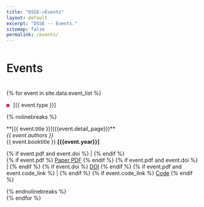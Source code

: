 ```yaml
---
title: "DSSE->Events"
layout: default 
excerpt: "DSSE -- Events."
sitemap: false 
permalink: /events/
---
```



<h1 style="font-family: 'Roboto', sans-serif; font-weight: 500; font-size: 32px;">Events</h1>

<div class="row" style="margin-bottom: 0">
<div id="filterEventByYear" class="filters">
<!-- year button will be added dynamically-->
</div>
</div>

<!-- <div class="row">
<div id="filterByEventDomain" class="filters">
{% for event_type in site.data.event_types %}
<button class="btn  filterBtn " id="{{event_type.type_id}}">{{event_type.broad_event_name}}</button>
{% endfor %}
</div>
</div>
 -->
<br>
<div id="events_space">
{% for event in site.data.event_list %}
<div class="events {{ event.year }} {{ event.type_id }}">
<div class="col-sm-2" style="padding:0px">
 
  <div class="box" style="background-color: #C32B72;"></div>
  <p style="display:inline-block;">[{{ event.type }}] </p>
 
</div>
<div class="col-sm-10">
{% nolinebreaks %}

  <p>**[{{ event.title }}]({{event.detail_page}})** <br/>
  <em>{{ event.authors }} </em><br/>
  {{ event.booktitle }} <b>[{{event.year}}]</b> <br>

  {% if event.pdf and event.doi %} | {% endif %}  
  {% if event.pdf %} <a href="{{ event.pdf }}" target="_blank">Paper PDF</a> {% endif %} {% if event.pdf and event.doi %} | {% endif %} {% if event.doi %} <a href="{{ event.doi }}" target="_blank">DOI</a> {% endif %} {% if event.pdf and event.code_link %} | {% endif %}  {% if event.code_link %} <a href="{{ event.code_link }}" target="_blank">Code</a> {% endif %}
  </p>
{% endnolinebreaks %}

</div>
</div>
{% endfor %}
</div>

<br><br>
<style>

.container {
  height: 200px;
  position: relative;
  border: 3px solid green;
}

.vertical-center {
  margin: 0;
  position: absolute;
  top: 50%;
  -ms-transform: translateY(-50%);
  transform: translateY(-50%);
}

.box {
  display:inline-block;
  width:8px;
  height:8px;
  background-color: grey;
  margin-right:6px;
}
</style>
<br><br>

